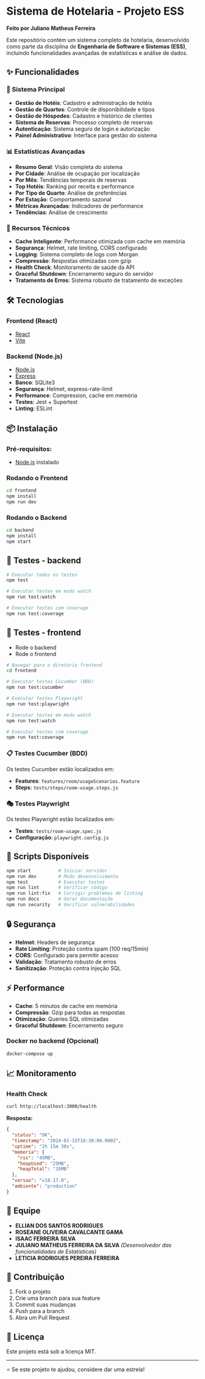 # Sistema de Hotelaria - Projeto ESS

**Feito por Juliano Matheus Ferreira**

Este repositório contém um sistema completo de hotelaria, desenvolvido como parte da disciplina de **Engenharia de Software e Sistemas (ESS)**, incluindo funcionalidades avançadas de estatísticas e análise de dados.

## ✨ Funcionalidades

### 🏨 Sistema Principal
- **Gestão de Hotéis**: Cadastro e administração de hotéis
- **Gestão de Quartos**: Controle de disponibilidade e tipos
- **Gestão de Hóspedes**: Cadastro e histórico de clientes
- **Sistema de Reservas**: Processo completo de reservas
- **Autenticação**: Sistema seguro de login e autorização
- **Painel Administrativo**: Interface para gestão do sistema

### 📊 Estatísticas Avançadas
- **Resumo Geral**: Visão completa do sistema
- **Por Cidade**: Análise de ocupação por localização
- **Por Mês**: Tendências temporais de reservas
- **Top Hotéis**: Ranking por receita e performance
- **Por Tipo de Quarto**: Análise de preferências
- **Por Estação**: Comportamento sazonal
- **Métricas Avançadas**: Indicadores de performance
- **Tendências**: Análise de crescimento

### 🚀 Recursos Técnicos
- **Cache Inteligente**: Performance otimizada com cache em memória
- **Segurança**: Helmet, rate limiting, CORS configurado
- **Logging**: Sistema completo de logs com Morgan
- **Compressão**: Respostas otimizadas com gzip
- **Health Check**: Monitoramento de saúde da API
- **Graceful Shutdown**: Encerramento seguro do servidor
- **Tratamento de Erros**: Sistema robusto de tratamento de exceções

## 🛠️ Tecnologias

### Frontend (React)
- [React](https://reactjs.org/)
- [Vite](https://vitejs.dev/)

### Backend (Node.js)
- [Node.js](https://nodejs.org/)
- [Express](https://expressjs.com/)
- **Banco**: SQLite3
- **Segurança**: Helmet, express-rate-limit
- **Performance**: Compression, cache em memória
- **Testes**: Jest + Supertest
- **Linting**: ESLint

## 📦 Instalação

### Pré-requisitos:
- [Node.js](https://nodejs.org/) instalado

### Rodando o Frontend

```bash
cd frontend
npm install
npm run dev
```

### Rodando o Backend

```bash
cd backend
npm install
npm start
```

## 🧪 Testes - backend

```bash
# Executar todos os testes
npm test

# Executar testes em modo watch
npm run test:watch

# Executar testes com coverage
npm run test:coverage
```

## 🧪 Testes - frontend
- Rode o backend
- Rode o frontend

```bash
# Navegar para o diretório frontend
cd frontend

# Executar testes Cucumber (BDD)
npm run test:cucumber

# Executar testes Playwright
npm run test:playwright

# Executar testes em modo watch
npm run test:watch

# Executar testes com coverage
npm run test:coverage
```

### 📋 Testes Cucumber (BDD)
Os testes Cucumber estão localizados em:
- **Features**: `features/room/usageScenarios.feature`
- **Steps**: `tests/steps/room-usage.steps.js`

### 🎭 Testes Playwright
Os testes Playwright estão localizados em:
- **Testes**: `tests/room-usage.spec.js`
- **Configuração**: `playwright.config.js`

## 🔧 Scripts Disponíveis

```bash
npm start          # Iniciar servidor
npm run dev        # Modo desenvolvimento
npm test           # Executar testes
npm run lint       # Verificar código
npm run lint:fix   # Corrigir problemas de linting
npm run docs       # Gerar documentação
npm run security   # Verificar vulnerabilidades
```


## 🔒 Segurança

- **Helmet**: Headers de segurança
- **Rate Limiting**: Proteção contra spam (100 req/15min)
- **CORS**: Configurado para permitir acesso
- **Validação**: Tratamento robusto de erros
- **Sanitização**: Proteção contra injeção SQL

## ⚡ Performance

- **Cache**: 5 minutos de cache em memória
- **Compressão**: Gzip para todas as respostas
- **Otimização**: Queries SQL otimizadas
- **Graceful Shutdown**: Encerramento seguro

### Docker no backend (Opcional)
```bash
docker-compose up
```

## 📈 Monitoramento

### Health Check
```bash
curl http://localhost:3000/health
```

**Resposta:**
```json
{
  "status": "OK",
  "timestamp": "2024-01-15T10:30:00.000Z",
  "uptime": "2h 15m 30s",
  "memoria": {
    "rss": "45MB",
    "heapUsed": "25MB",
    "heapTotal": "35MB"
  },
  "versao": "v18.17.0",
  "ambiente": "production"
}
```

## 👥 Equipe 

- **ELLIAN DOS SANTOS RODRIGUES**
- **ROSEANE OLIVEIRA CAVALCANTE GAMA**
- **ISAAC FERREIRA SILVA**
- **JULIANO MATHEUS FERREIRA DA SILVA** *(Desenvolvedor das funcionalidades de Estatísticas)*
- **LETICIA RODRIGUES PEREIRA FERREIRA**

## 🤝 Contribuição

1. Fork o projeto
2. Crie uma branch para sua feature
3. Commit suas mudanças
4. Push para a branch
5. Abra um Pull Request

## 📝 Licença

Este projeto está sob a licença MIT.

---

⭐ Se este projeto te ajudou, considere dar uma estrela!
